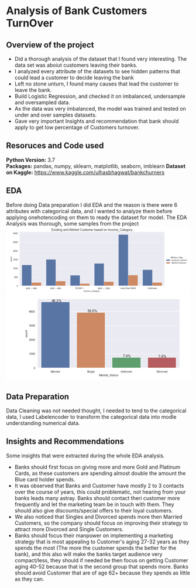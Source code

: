 # Analysis of Bank Customers TurnOver
## Overview of the project
* Did a thorough analysis of the dataset that I found very interesting. The data set was aboiut customers leaving their banks.
* I analyzed every attribute of the datasets to see hidden patterns that could lead a customer to decide leaving the bank
* Left no stone unturn, I found many causes that lead the customer to leave the bank.
* Build Logistic Regression, and checked it on imbalanced, undersample and oversampled data.
* As the data was very imbalanced, the model was trained and tested on under and over samples datasets.
* Gave very important Insights and recommendation that bank should apply to get low percentage of Customers turnover.


## Resoruces and Code used
**Python Version:** 3.7  
**Packages:** pandas, numpy, sklearn, matplotlib, seaborn, imblearn
**Dataset on Kaggle:** https://www.kaggle.com/ulhasbhagwat/bankchurners 

## EDA
Before doing Data preparation I did EDA and the reason is there were 6 attributes with categorical data, and I wanted to analyze them before applying onehotencoding on them to ready the
dataset for model. The EDA Analysis was thorough, some samples from the project
![alt text](https://github.com/Zain-UlAbedin/Analysis-and-prediction-of-bank-churners/blob/master/customers_income.png "Customers by salary")
![alt text](https://github.com/Zain-UlAbedin/Analysis-and-prediction-of-bank-churners/blob/master/martial_status.png "Customers by their martial status")


## Data Preparation
Data Cleaning was not needed thought, I needed to tend to the categorical data, I used Labelencoder to transform the categorical data into modle understanding numerical data.

## Insights and Recommendations
Some insights that were extracted during the whole EDA analysis.
* Banks should first focus on giving more and more Gold and Platinum Cards, as these customers are spending almost double the amount the Blue card holder spends.
* It was observed that Banks and Customer have mostly 2 to 3 contacts over the course of years, this could problematic, not hearing from your banks leads many astray. 
  Banks should contact theri customer more frequently and let the marketing team be in touch with them. They should also give discounts/special offers to their loyal customers.
* We also noticed that Singles and Divorced spends more then Married Customers, so the company should focus on improving their strategy to attract more Divorced and Single 
  Customers.
* Banks should focus their manpower on implementing a marketing strategy that is most appealing to Customer's aging 27-32 years as they spends the most 
  (The more the customer spends the better for the bank), and this also will make the banks target audience very compact/less, they should if needed be then focus on 
  getting Customer aging 40-52 because that is the second group that spends more. Banks should avoid Customer that are of age 62+ because they spends as little as they can.
